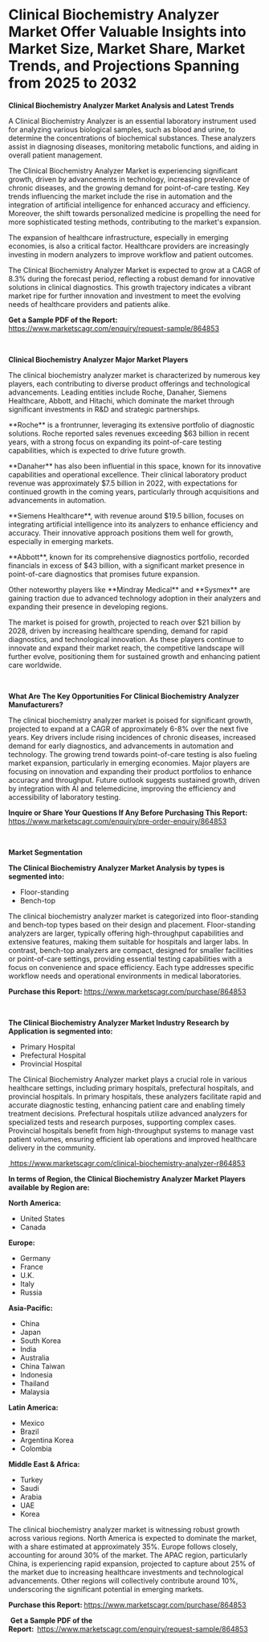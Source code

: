 <p><h1>Clinical Biochemistry Analyzer Market Offer Valuable Insights into Market Size, Market Share, Market Trends, and Projections Spanning from 2025 to 2032</h1></p><p><strong>Clinical Biochemistry Analyzer Market Analysis and Latest Trends</strong></p>
<p><p>A Clinical Biochemistry Analyzer is an essential laboratory instrument used for analyzing various biological samples, such as blood and urine, to determine the concentrations of biochemical substances. These analyzers assist in diagnosing diseases, monitoring metabolic functions, and aiding in overall patient management. </p><p>The Clinical Biochemistry Analyzer Market is experiencing significant growth, driven by advancements in technology, increasing prevalence of chronic diseases, and the growing demand for point-of-care testing. Key trends influencing the market include the rise in automation and the integration of artificial intelligence for enhanced accuracy and efficiency. Moreover, the shift towards personalized medicine is propelling the need for more sophisticated testing methods, contributing to the market's expansion. </p><p>The expansion of healthcare infrastructure, especially in emerging economies, is also a critical factor. Healthcare providers are increasingly investing in modern analyzers to improve workflow and patient outcomes. </p><p>The Clinical Biochemistry Analyzer Market is expected to grow at a CAGR of 8.3% during the forecast period, reflecting a robust demand for innovative solutions in clinical diagnostics. This growth trajectory indicates a vibrant market ripe for further innovation and investment to meet the evolving needs of healthcare providers and patients alike.</p></p>
<p><strong>Get a Sample PDF of the Report:&nbsp;</strong> <a href="https://www.marketscagr.com/enquiry/request-sample/864853?utm_campaign=3498&utm_medium=2&utm_source=Github&utm_content=ia&utm_term=13042025&utm_id=clinical-biochemistry-analyzer">https://www.marketscagr.com/enquiry/request-sample/864853</a></p>
<p>&nbsp;</p>
<p><strong>Clinical Biochemistry Analyzer Major Market Players</strong></p>
<p><p>The clinical biochemistry analyzer market is characterized by numerous key players, each contributing to diverse product offerings and technological advancements. Leading entities include Roche, Danaher, Siemens Healthcare, Abbott, and Hitachi, which dominate the market through significant investments in R&D and strategic partnerships.</p><p>**Roche** is a frontrunner, leveraging its extensive portfolio of diagnostic solutions. Roche reported sales revenues exceeding $63 billion in recent years, with a strong focus on expanding its point-of-care testing capabilities, which is expected to drive future growth.</p><p>**Danaher** has also been influential in this space, known for its innovative capabilities and operational excellence. Their clinical laboratory product revenue was approximately $7.5 billion in 2022, with expectations for continued growth in the coming years, particularly through acquisitions and advancements in automation.</p><p>**Siemens Healthcare**, with revenue around $19.5 billion, focuses on integrating artificial intelligence into its analyzers to enhance efficiency and accuracy. Their innovative approach positions them well for growth, especially in emerging markets.</p><p>**Abbott**, known for its comprehensive diagnostics portfolio, recorded financials in excess of $43 billion, with a significant market presence in point-of-care diagnostics that promises future expansion.</p><p>Other noteworthy players like **Mindray Medical** and **Sysmex** are gaining traction due to advanced technology adoption in their analyzers and expanding their presence in developing regions.</p><p>The market is poised for growth, projected to reach over $21 billion by 2028, driven by increasing healthcare spending, demand for rapid diagnostics, and technological innovation. As these players continue to innovate and expand their market reach, the competitive landscape will further evolve, positioning them for sustained growth and enhancing patient care worldwide.</p></p>
<p>&nbsp;</p>
<p><strong>What Are The Key Opportunities For Clinical Biochemistry Analyzer Manufacturers?</strong></p>
<p><p>The clinical biochemistry analyzer market is poised for significant growth, projected to expand at a CAGR of approximately 6-8% over the next five years. Key drivers include rising incidences of chronic diseases, increased demand for early diagnostics, and advancements in automation and technology. The growing trend towards point-of-care testing is also fueling market expansion, particularly in emerging economies. Major players are focusing on innovation and expanding their product portfolios to enhance accuracy and throughput. Future outlook suggests sustained growth, driven by integration with AI and telemedicine, improving the efficiency and accessibility of laboratory testing.</p></p>
<p><strong>Inquire or Share Your Questions If Any Before Purchasing This Report:</strong> <a href="https://www.marketscagr.com/enquiry/pre-order-enquiry/864853?utm_campaign=3498&utm_medium=2&utm_source=Github&utm_content=ia&utm_term=13042025&utm_id=clinical-biochemistry-analyzer">https://www.marketscagr.com/enquiry/pre-order-enquiry/864853</a></p>
<p>&nbsp;</p>
<p><strong>Market Segmentation</strong></p>
<p><strong>The Clinical Biochemistry Analyzer Market Analysis by types is segmented into:</strong></p>
<p><ul><li>Floor-standing</li><li>Bench-top</li></ul></p>
<p><p>The clinical biochemistry analyzer market is categorized into floor-standing and bench-top types based on their design and placement. Floor-standing analyzers are larger, typically offering high-throughput capabilities and extensive features, making them suitable for hospitals and larger labs. In contrast, bench-top analyzers are compact, designed for smaller facilities or point-of-care settings, providing essential testing capabilities with a focus on convenience and space efficiency. Each type addresses specific workflow needs and operational environments in medical laboratories.</p></p>
<p><strong>Purchase this Report:&nbsp;</strong><a href="https://www.marketscagr.com/purchase/864853?utm_campaign=3498&utm_medium=2&utm_source=Github&utm_content=ia&utm_term=13042025&utm_id=clinical-biochemistry-analyzer">https://www.marketscagr.com/purchase/864853</a></p>
<p>&nbsp;</p>
<p><strong>The Clinical Biochemistry Analyzer Market Industry Research by Application is segmented into:</strong></p>
<p><ul><li>Primary Hospital</li><li>Prefectural Hospital</li><li>Provincial Hospital</li></ul></p>
<p><p>The Clinical Biochemistry Analyzer market plays a crucial role in various healthcare settings, including primary hospitals, prefectural hospitals, and provincial hospitals. In primary hospitals, these analyzers facilitate rapid and accurate diagnostic testing, enhancing patient care and enabling timely treatment decisions. Prefectural hospitals utilize advanced analyzers for specialized tests and research purposes, supporting complex cases. Provincial hospitals benefit from high-throughput systems to manage vast patient volumes, ensuring efficient lab operations and improved healthcare delivery in the community.</p></p>
<p><a href="https://www.marketscagr.com/clinical-biochemistry-analyzer-r864853?utm_campaign=3498&utm_medium=2&utm_source=Github&utm_content=ia&utm_term=13042025&utm_id=clinical-biochemistry-analyzer">&nbsp;https://www.marketscagr.com/clinical-biochemistry-analyzer-r864853</a></p>
<p><strong>In terms of Region, the Clinical Biochemistry Analyzer Market Players available by Region are:</strong></p>
<p>
    <p> <strong> North America: </strong>
        <ul>
            <li>United States</li>
            <li>Canada</li>
        </ul>
        </p> 
    <p> <strong> Europe: </strong>
        <ul>
            <li>Germany</li>
            <li>France</li>
            <li>U.K.</li>
            <li>Italy</li>
            <li>Russia</li>
        </ul>
        </p> 
    <p> <strong> Asia-Pacific: </strong>
        <ul>
            <li>China</li>
            <li>Japan</li>
            <li>South Korea</li>
            <li>India</li>
            <li>Australia</li>
            <li>China Taiwan</li>
            <li>Indonesia</li>
            <li>Thailand</li>
            <li>Malaysia</li>
        </ul>
        </p> 
    <p> <strong> Latin America: </strong>
        <ul>
            <li>Mexico</li>
            <li>Brazil</li>
            <li>Argentina Korea</li>
            <li>Colombia</li>
        </ul>
        </p> 
    <p> <strong> Middle East & Africa: </strong>
        <ul>
            <li>Turkey</li>
            <li>Saudi</li>
            <li>Arabia</li>
            <li>UAE</li>
            <li>Korea</li>
        </ul>
    </p>
    </p>
<p><p>The clinical biochemistry analyzer market is witnessing robust growth across various regions. North America is expected to dominate the market, with a share estimated at approximately 35%. Europe follows closely, accounting for around 30% of the market. The APAC region, particularly China, is experiencing rapid expansion, projected to capture about 25% of the market due to increasing healthcare investments and technological advancements. Other regions will collectively contribute around 10%, underscoring the significant potential in emerging markets.</p></p>
<p><strong>Purchase this Report: </strong><a href="https://www.marketscagr.com/purchase/864853?utm_campaign=3498&utm_medium=2&utm_source=Github&utm_content=ia&utm_term=13042025&utm_id=clinical-biochemistry-analyzer">https://www.marketscagr.com/purchase/864853</a></p>
<p>&nbsp;<strong>Get a Sample PDF of the Report:&nbsp;&nbsp;</strong><a href="https://www.marketscagr.com/enquiry/request-sample/864853?utm_campaign=3498&utm_medium=2&utm_source=Github&utm_content=ia&utm_term=13042025&utm_id=clinical-biochemistry-analyzer">https://www.marketscagr.com/enquiry/request-sample/864853</a></p>
<p><strong></strong></p>
<p><p></p><p></p><p></p></p>
